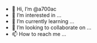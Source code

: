 - 👋 Hi, I’m @a700ac
- 👀 I’m interested in ...
- 🌱 I’m currently learning ...
- 💞️ I’m looking to collaborate on ...
- 📫 How to reach me ...

<!---
a700ac/a700ac is a ✨ special ✨ repository because its `README.md` (this file) appears on your GitHub profile.
You can click the Preview link to take a look at your changes.
--->
